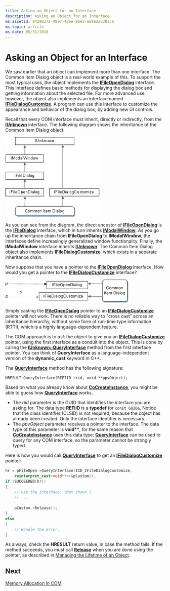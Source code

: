 ```yaml
---
title: Asking an Object for an Interface
description: Asking an Object for an Interface
ms.assetid: 04296372-4897-426e-9be3-e6862a530ac6
ms.topic: article
ms.date: 05/31/2018
---
```


# Asking an Object for an Interface

We saw earlier that an object can implement more than one interface. The Common Item Dialog object is a real-world example of this. To support the most typical uses, the object implements the [**IFileOpenDialog**](https://docs.microsoft.com/windows/desktop/api/shobjidl_core/nn-shobjidl_core-ifileopendialog) interface. This interface defines basic methods for displaying the dialog box and getting information about the selected file. For more advanced use, however, the object also implements an interface named [**IFileDialogCustomize**](https://docs.microsoft.com/windows/desktop/api/shobjidl_core/nn-shobjidl_core-ifiledialogcustomize). A program can use this interface to customize the appearance and behavior of the dialog box, by adding new UI controls.

Recall that every COM interface must inherit, directly or indirectly, from the [**IUnknown**](https://docs.microsoft.com/windows/desktop/api/unknwn/nn-unknwn-iunknown) interface. The following diagram shows the inheritance of the Common Item Dialog object.

![diagram that shows interfaces exposed by the common item dialog object](images/com06.png)

As you can see from the diagram, the direct ancestor of [**IFileOpenDialog**](https://docs.microsoft.com/windows/desktop/api/shobjidl_core/nn-shobjidl_core-ifileopendialog) is the [**IFileDialog**](https://docs.microsoft.com/windows/desktop/api/shobjidl_core/nn-shobjidl_core-ifiledialog) interface, which in turn inherits [**IModalWindow**](https://docs.microsoft.com/windows/desktop/api/shobjidl_core/nn-shobjidl_core-imodalwindow). As you go up the inheritance chain from **IFileOpenDialog** to **IModalWindow**, the interfaces define increasingly generalized window functionality. Finally, the **IModalWindow** interface inherits [**IUnknown**](https://docs.microsoft.com/windows/desktop/api/unknwn/nn-unknwn-iunknown). The Common Item Dialog object also implements [**IFileDialogCustomize**](https://docs.microsoft.com/windows/desktop/api/shobjidl_core/nn-shobjidl_core-ifiledialogcustomize), which exists in a separate inheritance chain.

Now suppose that you have a pointer to the [**IFileOpenDialog**](https://docs.microsoft.com/windows/desktop/api/shobjidl_core/nn-shobjidl_core-ifileopendialog) interface. How would you get a pointer to the [**IFileDialogCustomize**](https://docs.microsoft.com/windows/desktop/api/shobjidl_core/nn-shobjidl_core-ifiledialogcustomize) interface?

![diagram that shows two interface pointers to interfaces on the same object](images/com07.png)

Simply casting the [**IFileOpenDialog**](https://docs.microsoft.com/windows/desktop/api/shobjidl_core/nn-shobjidl_core-ifileopendialog) pointer to an [**IFileDialogCustomize**](https://docs.microsoft.com/windows/desktop/api/shobjidl_core/nn-shobjidl_core-ifiledialogcustomize) pointer will not work. There is no reliable way to "cross cast" across an inheritance hierarchy, without some form of run-time type information (RTTI), which is a highly language-dependent feature.

The COM approach is to *ask* the object to give you an [**IFileDialogCustomize**](https://docs.microsoft.com/windows/desktop/api/shobjidl_core/nn-shobjidl_core-ifiledialogcustomize) pointer, using the first interface as a conduit into the object. This is done by calling the [**IUnknown::QueryInterface**](https://docs.microsoft.com/windows/desktop/api/unknwn/nf-unknwn-iunknown-queryinterface(q)) method from the first interface pointer. You can think of **QueryInterface** as a language-independent version of the **dynamic\_cast** keyword in C++.

The [**QueryInterface**](https://docs.microsoft.com/windows/desktop/api/unknwn/nf-unknwn-iunknown-queryinterface(q)) method has the following signature:

``` syntax
HRESULT QueryInterface(REFIID riid, void **ppvObject);
```

Based on what you already know about [**CoCreateInstance**](https://docs.microsoft.com/windows/desktop/api/combaseapi/nf-combaseapi-cocreateinstance), you might be able to guess how [**QueryInterface**](https://docs.microsoft.com/windows/desktop/api/unknwn/nf-unknwn-iunknown-queryinterface(q)) works.

-   The *riid* parameter is the GUID that identifies the interface you are asking for. The data type **REFIID** is a **typedef** for `const GUID&`. Notice that the class identifier (CLSID) is not required, because the object has already been created. Only the interface identifier is necessary.
-   The *ppvObject* parameter receives a pointer to the interface. The data type of this parameter is **void\*\***, for the same reason that [**CoCreateInstance**](https://docs.microsoft.com/windows/desktop/api/combaseapi/nf-combaseapi-cocreateinstance) uses this data type: [**QueryInterface**](https://docs.microsoft.com/windows/desktop/api/unknwn/nf-unknwn-iunknown-queryinterface(q)) can be used to query for any COM interface, so the parameter cannot be strongly typed.

Here is how you would call [**QueryInterface**](https://docs.microsoft.com/windows/desktop/api/unknwn/nf-unknwn-iunknown-queryinterface(q)) to get an [**IFileDialogCustomize**](https://docs.microsoft.com/windows/desktop/api/shobjidl_core/nn-shobjidl_core-ifiledialogcustomize) pointer:


```C++
hr = pFileOpen->QueryInterface(IID_IFileDialogCustomize, 
    reinterpret_cast<void**>(&pCustom));
if (SUCCEEDED(hr))
{
    // Use the interface. (Not shown.)
    // ...

    pCustom->Release();
}
else
{
    // Handle the error.
}
```



As always, check the **HRESULT** return value, in case the method fails. If the method succeeds, you must call [**Release**](https://docs.microsoft.com/windows/desktop/api/unknwn/nf-unknwn-iunknown-release) when you are done using the pointer, as described in [Managing the Lifetime of an Object](managing-the-lifetime-of-an-object.md).

## Next

[Memory Allocation in COM](memory-allocation-in-com.md)

 

 




